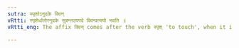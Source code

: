 ```yaml
---
sutra: स्पृशोऽनुदके क्विन्
vRtti: स्पृशेर्धातोरनुदके सुबन्तउपपदे क्विन्प्रत्ययो भवति ॥
vRtti_eng: The affix क्विन् comes after the verb स्पृश् 'to touch', when it is in composition with a case-inflected word other than उदक 'water'.

---
```

